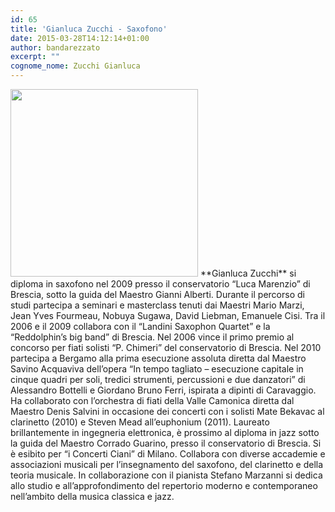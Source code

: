 ```yaml
---
id: 65
title: 'Gianluca Zucchi - Saxofono'
date: 2015-03-28T14:12:14+01:00
author: bandarezzato
excerpt: ""
cognome_nome: Zucchi Gianluca
---
```

<img src="{{'/assets/images/insegnanti/zucchi.jpg' | relative_url}}"  class="align-left" width="300"/>
**Gianluca Zucchi** si diploma in saxofono nel 2009 presso il conservatorio “Luca Marenzio” di Brescia, sotto la guida del Maestro Gianni Alberti. Durante il percorso di studi partecipa a seminari e masterclass tenuti dai Maestri Mario Marzi, Jean Yves Fourmeau, Nobuya Sugawa, David Liebman, Emanuele Cisi. Tra il 2006 e il 2009 collabora con il “Landini Saxophon Quartet” e la “Reddolphin’s big band” di Brescia. Nel 2006 vince il primo premio al concorso per fiati solisti “P. Chimeri” del conservatorio di Brescia. Nel 2010 partecipa a Bergamo alla prima esecuzione assoluta diretta dal Maestro Savino Acquaviva dell’opera “In tempo tagliato – esecuzione capitale in cinque quadri per soli, tredici strumenti, percussioni e due danzatori” di Alessandro Bottelli e Giordano Bruno Ferri, ispirata a dipinti di Caravaggio. Ha collaborato con l’orchestra di fiati della Valle Camonica diretta dal Maestro Denis Salvini in occasione dei concerti con i solisti Mate Bekavac al clarinetto (2010) e Steven Mead all’euphonium (2011). Laureato brillantemente in ingegneria elettronica, è prossimo al diploma in jazz sotto la guida del Maestro Corrado Guarino, presso il conservatorio di Brescia. Si è esibito per “i Concerti Ciani” di Milano. Collabora con diverse accademie e associazioni musicali per l&#8217;insegnamento del saxofono, del clarinetto e della teoria musicale. In collaborazione con il pianista Stefano Marzanni si dedica allo studio e all’approfondimento del repertorio moderno e contemporaneo nell’ambito della musica classica e jazz.